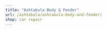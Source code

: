 ```yaml
---
title: "Ashtabula Body & Fender"
url: /ashtabula/ashtabula-body-and-fender/
shop: car repair
---
```

